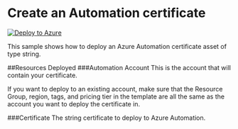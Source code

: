 # Create an Automation certificate
[![Deploy to Azure](http://azuredeploy.net/deploybutton.png)](https://portal.azure.com/#create/Microsoft.Template/uri/https%3A%2F%2Fraw.githubusercontent.com%2Fazureautomation%2Fautomation-packs%2Fmaster%2F101-sample-deploy-automation-resources%2Fsample-deploy-certificate%2FdeployCertificate.json) 


This sample shows how to deploy an Azure Automation certificate asset of type string.  

##Resources Deployed
###Automation Account
This is the account that will contain your certificate. 

If you want to deploy to an existing account, make sure that the Resource Group, region, tags, and pricing tier in the template are all the same as the account you want to deploy the certificate in.   

###Certificate
The string certificate to deploy to Azure Automation.  

